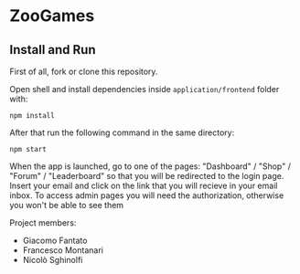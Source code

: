 # ZooGames

## Install and Run
First of all, fork or clone this repository. 

Open shell and install dependencies inside ```application/frontend``` folder with: 
```shell
npm install 
```

After that run the following command in the same directory:
```shell
npm start 
```

When the app is launched, go to one of the pages: "Dashboard" / "Shop" / "Forum" / "Leaderboard" so that you will be redirected to the login page.
Insert your email and click on the link that you will recieve in your email inbox.
To access admin pages you will need the authorization, otherwise you won't be able to see them


Project members:
- Giacomo Fantato
- Francesco Montanari
- Nicolò Sghinolfi

